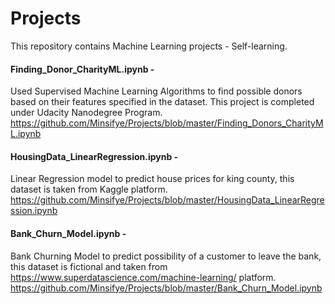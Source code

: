 # Projects
This repository contains Machine Learning projects - Self-learning.

#### Finding_Donor_CharityML.ipynb - 
Used Supervised Machine Learning Algorithms to find possible donors based on their features specified in the dataset. This project is completed under Udacity Nanodegree Program.
https://github.com/Minsifye/Projects/blob/master/Finding_Donors_CharityML.ipynb


#### HousingData_LinearRegression.ipynb -
Linear Regression model to predict house prices for king county, this dataset is taken from Kaggle platform.
https://github.com/Minsifye/Projects/blob/master/HousingData_LinearRegression.ipynb


#### Bank_Churn_Model.ipynb - 
Bank Churning Model to predict possibility of a customer to leave the bank, this dataset is fictional and taken from https://www.superdatascience.com/machine-learning/ platform.
https://github.com/Minsifye/Projects/blob/master/Bank_Churn_Model.ipynb


